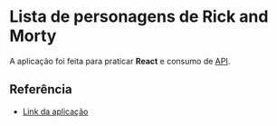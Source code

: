
# Lista de personagens de Rick and Morty

A aplicação foi feita para praticar **React** e consumo de [API](https://rickandmortyapi.com/). 

## Referência

 - [Link da aplicação](https://react-atividade-s1-buscando-mais-personagens-larissaspaulino.vercel.app/)

